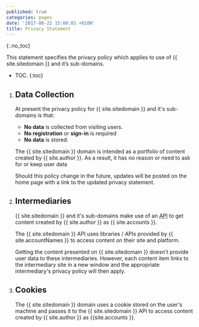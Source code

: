 ```yaml
---
published: true
categories: pages
date: '2017-08-22 15:00:01 +0100'
title: Privacy Statement
---
```

{:.no_toc}

This statement specifies the privacy policy which applies to use of {{ site.sitedomain }} and it’s sub-domains.

<!--excerpt-->

* TOC.
{:toc}

1. ## Data Collection

    At present the privacy policy for {{ site.sitedomain }} and it's sub-domains is that:

	- **No data** is collected from visiting users.
    - **No registration** or **sign-in** is required
	- **No data** is stored.

    The {{ site.sitedomain }} domain is intended as a portfolio of content created by {{ site.author }}. As a result, it has no reason or need to ask for or keep user data

    Should this policy change in the future, updates will be posted on the home page with a link to the updated privacy statement.

1. ## Intermediaries

    {{ site.sitedomain }} and it's sub-domains make use of an <abbr title="application programming interface">API</abbr> to get content created by {{ site.author }} as {{ site.accounts }}.

    The {{ site.sitedomain }} API uses libraries / APIs provided by {{ site.accountNames }} to access content on their site and platform.

    Getting the content presented on {{ site.sitedomain }} doesn't provide user data to these intermediaries. However, each content item links to the intermediary site in a new window and the appropriate intermediary's privacy policy will then apply.

1. ## Cookies

	The {{ site.sitedomain }} domain uses a cookie stored on the user's machine and passes it to the {{ site.sitedomain }} API to access content created by {{ site.author }} as {{site.accounts }}.

